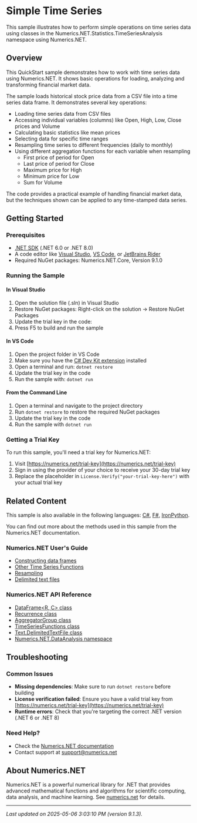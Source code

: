 # Simple Time Series

This sample illustrates how to perform simple operations on time series data using classes in the Numerics.NET.Statistics.TimeSeriesAnalysis namespace using Numerics.NET.

## Overview

This QuickStart sample demonstrates how to work with time series data using Numerics.NET. It shows basic operations
for loading, analyzing and transforming financial market data.

The sample loads historical stock price data from a CSV file into a time series data frame. It
demonstrates several key operations:

- Loading time series data from CSV files
- Accessing individual variables (columns) like Open, High, Low, Close prices and Volume
- Calculating basic statistics like mean prices
- Selecting data for specific time ranges
- Resampling time series to different frequencies (daily to monthly)
- Using different aggregation functions for each variable when resampling
  - First price of period for Open
  - Last price of period for Close  
  - Maximum price for High
  - Minimum price for Low
  - Sum for Volume

The code provides a practical example of handling financial market data, but the techniques shown can
be applied to any time-stamped data series.


## Getting Started

### Prerequisites

- [.NET SDK](https://dotnet.microsoft.com/download) (.NET 6.0 or .NET 8.0)
- A code editor like [Visual Studio](https://visualstudio.microsoft.com/), [VS Code](https://code.visualstudio.com/), or [JetBrains Rider](https://www.jetbrains.com/rider/)
- Required NuGet packages: Numerics.NET.Core, Version 9.1.0

### Running the Sample

#### In Visual Studio
1. Open the solution file (.sln) in Visual Studio
2. Restore NuGet packages: Right-click on the solution → Restore NuGet Packages
3. Update the trial key in the code:
4. Press F5 to build and run the sample

#### In VS Code

1. Open the project folder in VS Code
2. Make sure you have the [C# Dev Kit extension](https://marketplace.visualstudio.com/items?itemName=ms-dotnettools.csdevkit) installed
3. Open a terminal and run: `dotnet restore`
4. Update the trial key in the code 
5. Run the sample with: `dotnet run`

#### From the Command Line

1. Open a terminal and navigate to the project directory
2. Run `dotnet restore` to restore the required NuGet packages
3. Update the trial key in the code
4. Run the sample with `dotnet run`

### Getting a Trial Key

To run this sample, you'll need a trial key for Numerics.NET:

1. Visit [https://numerics.net/trial-key](https://numerics.net/trial-key)
2. Sign in using the provider of your choice to receive your 30-day trial key
3. Replace the placeholder in `License.Verify("your-trial-key-here")` with your actual trial key

## Related Content

This sample is also available in the following languages: 
[C#](https://github.com/NumericsDotNet/quickstart-csharp/tree/net462/statistics/time-series-analysis/simple-time-series), [F#](https://github.com/NumericsDotNet/quickstart-fsharp/tree/net462/statistics/time-series-analysis/simple-time-series), [IronPython](https://github.com/NumericsDotNet/quickstart-ironpython/tree/net462/statistics/time-series-analysis/simple-time-series).

You can find out more about the methods used in this sample from the Numerics.NET documentation.

### Numerics.NET User's Guide

- [Constructing data frames](https://numerics.net/documentation/latest/data-analysis/data-frames/constructing-data-frames)
- [Other Time Series Functions](https://numerics.net/documentation/latest/statistics/time-series-analysis/other-time-series-functions)
- [Resampling](https://numerics.net/documentation/latest/data-analysis/working-with-time-series-data/resampling)
- [Delimited text files](https://numerics.net/documentation/latest/data-access/delimited-text-files)

### Numerics.NET API Reference

- [DataFrame&lt;R, C&gt; class](https://numerics.net/documentation/latest/reference/numerics.net.dataanalysis.dataframe-2)
- [Recurrence class](https://numerics.net/documentation/latest/reference/numerics.net.dataanalysis.recurrence)
- [AggregatorGroup class](https://numerics.net/documentation/latest/reference/numerics.net.dataanalysis.aggregatorgroup)
- [TimeSeriesFunctions class](https://numerics.net/documentation/latest/reference/numerics.net.statistics.timeseriesanalysis.timeseriesfunctions)
- [Text.DelimitedTextFile class](https://numerics.net/documentation/latest/reference/numerics.net.data.text.delimitedtextfile)
- [Numerics.NET.DataAnalysis namespace](https://numerics.net/documentation/latest/reference/numerics.net.dataanalysis)


## Troubleshooting

### Common Issues

- **Missing dependencies**: Make sure to run `dotnet restore` before building
- **License verification failed**: Ensure you have a valid trial key from [https://numerics.net/trial-key](https://numerics.net/trial-key)
- **Runtime errors**: Check that you're targeting the correct .NET version (.NET 6 or .NET 8)

### Need Help?

- Check the [Numerics.NET documentation](https://numerics.net/documentation/)
- Contact support at [support@numerics.net](mailto:support@numerics.net?subject=SimpleTimeSeries%20QuickStart%20Sample%20%28Visual+Basic%29)

## About Numerics.NET

Numerics.NET is a powerful numerical library for .NET that provides advanced mathematical 
functions and algorithms for scientific computing, data analysis, and machine learning.
See [numerics.net](https://numerics.net) for details.

---

_Last updated on 2025-05-06 3:03:10 PM (version 9.1.3)._
